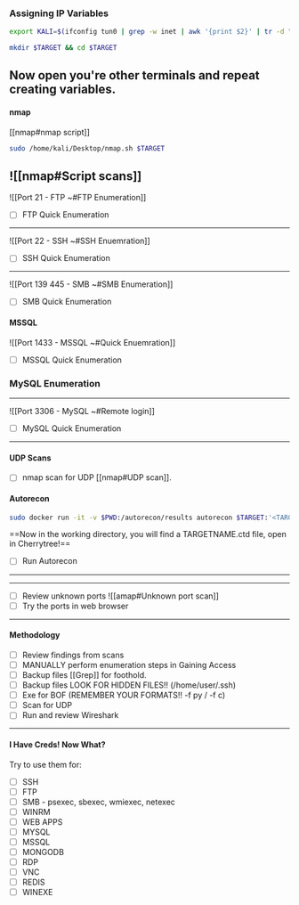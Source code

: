 ### Assigning IP Variables
```bash - kali
export KALI=$(ifconfig tun0 | grep -w inet | awk '{print $2}' | tr -d " \t\n\r") && export TARGET=
```
```bash - kali
mkdir $TARGET && cd $TARGET
```
Now open you're other terminals and repeat creating variables.
---
#### nmap
[[nmap#nmap script]]
```bash - kali
sudo /home/kali/Desktop/nmap.sh $TARGET
```
![[nmap#Script scans]]
---
![[Port 21 - FTP ~#FTP Enumeration]]
- [ ] FTP Quick Enumeration
---
![[Port 22 - SSH  ~#SSH Enuemration]]
- [ ] SSH Quick Enumeration
---
![[Port 139 445 - SMB ~#SMB Enumeration]]
- [ ] SMB Quick Enumeration
#### MSSQL
![[Port 1433 - MSSQL ~#Quick Enuemration]]
- [ ] MSSQL Quick Enumeration
### MySQL Enumeration
---
![[Port 3306 - MySQL ~#Remote login]]
- [ ] MySQL Quick Enumeration
---
#### UDP Scans
- [ ] nmap scan for UDP [[nmap#UDP scan]].
#### Autorecon
```bash - kali
sudo docker run -it -v $PWD:/autorecon/results autorecon $TARGET:'<TARGETNAME>'
```
==Now in the working directory, you will find a TARGETNAME.ctd file, open in Cherrytree!==
- [ ] Run Autorecon
---
---
- [ ] Review unknown ports
![[amap#Unknown port scan]]
- [ ] Try the ports in web browser
---
#### Methodology
- [ ] Review findings from scans
- [ ] MANUALLY perform enumeration steps in Gaining Access
- [ ] Backup files [[Grep]] for foothold.
- [ ] Backup files LOOK FOR HIDDEN FILES!! (/home/user/.ssh)
- [ ]  Exe for BOF (REMEMBER YOUR FORMATS!! -f py / -f c)
- [ ] Scan for UDP
- [ ] Run and review Wireshark
---
#### I Have Creds!  Now What?
Try to use them for:
- [ ] SSH
- [ ] FTP
- [ ] SMB - psexec, sbexec, wmiexec, netexec
- [ ] WINRM
- [ ] WEB APPS
- [ ] MYSQL
- [ ] MSSQL
- [ ] MONGODB
- [ ] RDP
- [ ] VNC
- [ ] REDIS
- [ ] WINEXE